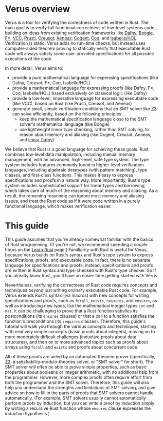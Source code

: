 # Verus overview

Verus is a tool for verifying the correctness of code written in Rust.
The main goal is to verify full functional correctness of low-level systems code,
building on ideas from existing verification frameworks like
[Dafny](https://github.com/dafny-lang/dafny),
[Boogie](https://github.com/boogie-org/boogie),
[F*](https://github.com/FStarLang/FStar),
[VCC](https://www.microsoft.com/en-us/research/project/vcc-a-verifier-for-concurrent-c/),
[Prusti](https://github.com/viperproject/prusti-dev),
[Creusot](https://github.com/xldenis/creusot),
[Aeneas](https://github.com/AeneasVerif/aeneas),
[Cogent](https://github.com/NICTA/cogent),
[Coq](https://coq.inria.fr/),
and
[Isabelle/HOL](https://isabelle.in.tum.de/overview.html).
Verification is static: Verus adds no run-time checks,
but instead uses computer-aided theorem proving to statically verify
that executable Rust code will always satisfy some user-provided specifications
for all possible executions of the code.

In more detail, Verus aims to:
- provide a pure mathematical language for expressing specifications
  (like Dafny, Creusot, F*, Coq, Isabelle/HOL)
- provide a mathematical language for expressing proofs
  (like Dafny, F*, Coq, Isabelle/HOL)
  based exclusively on classical logic (like Dafny)
- provide a low-level, imperative language for expressing executable code (like VCC),
  based on Rust (like Prusti, Creusot, and Aeneas)
- generate small, simple verification conditions that an SMT solver
  like [Z3](https://microsoft.github.io/z3guide/docs/logic/intro) can solve efficiently,
  based on the following principles:
  - keep the mathematical specification language close to
    the SMT solver's mathematical language (like Boogie)
  - use lightweight linear type checking, rather than SMT solving,
    to reason about memory and aliasing
    (like Cogent, Creusot, Aeneas, and [linear Dafny](https://github.com/secure-foundations/dafny/tree/betr/docs/Linear))

We believe that Rust is a good language for achieving these goals.
Rust combines low-level data manipulation, including manual memory management,
with an advanced, high-level, safe type system.
The type system includes features commonly found in higher-level verification languages,
including algebraic datatypes (with pattern matching), type classes, and first-class functions.
This makes it easy to express specifications and proofs in a natural way.
More importantly, Rust's type system includes sophisticated support for linear types and borrowing,
which takes care of much of the reasoning about memory and aliasing.
As a result, the remaining reasoning can ignore most memory and aliasing issues,
and treat the Rust code as if it were code written in a purely functional language,
which makes verification easier.

# This guide

This guide assumes that you're already somewhat familiar with the basics of Rust programming.
(If you're not, we recommend spending a couple hours on the [Learn Rust](https://www.rust-lang.org/learn) page.)
Familiarity with Rust is useful for Verus,
because Verus builds on Rust's syntax and Rust's type system to express specifications, proofs, and executable code.
In fact, there is no separate language for specifications and proofs;
instead, specifications and proofs are written in Rust syntax and type-checked with Rust's type checker.
So if you already know Rust, you'll have an easier time getting started with Verus.

Nevertheless, verifying the correctness of Rust code requires concepts and techniques
beyond just writing ordinary executable Rust code.
For example, Verus extends Rust's syntax (via macros) with new concepts for
writing specifications and proofs, such as `forall`, `exists`, `requires`, and `ensures`,
as well as introducing new types, like the mathematical integer types `int` and `nat`.
It can be challenging to prove that a Rust function satisfies its postconditions (its `ensures` clauses)
or that a call to a function satisfies the function's preconditions (its `requires` clauses).
Therefore, this guide's tutorial will walk you through the various concepts and techniques,
starting with relatively simple concepts (basic proofs about integers),
moving on to more moderately difficult challenges (inductive proofs about data structures),
and then on to more advanced topics such as proofs about arrays using `forall` and `exists`
and proofs about concurrent code.

All of these proofs are aided by an automated theorem prover
(specifically, [Z3](https://microsoft.github.io/z3guide/docs/logic/intro),
a satisfiability-modulo-theories solver, or "SMT solver" for short).
The SMT solver will often be able to prove simple properties,
such as basic properties about booleans or integer arithmetic,
with no additional help from the programmer.
However, more complex proofs often require effort from both the programmer and the SMT solver.
Therefore, this guide will also help you understand the strengths and limitations of SMT solving,
and give advice on how to fill in the parts of proofs that SMT solvers cannot handle automatically.
(For example, SMT solvers usually cannot automatically perform proofs by induction,
but you can write a proof by induction simply by writing a recursive Rust function whose `ensures`
clause expresses the induction hypothesis.)

